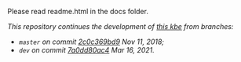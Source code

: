 Please read readme.html in the docs folder.

*This repository continues the development of [this kbe](https://github.com/ostis-dev/kbe) from branches:*
- *`master` on commit [2c0c369bd9](https://github.com/ostis-dev/kbe/tree/2c0c369bd9894555f4704cbf95db6bb0c515b563) Nov 11, 2018;* 
- *`dev` on commit [7a0dd80ac4](https://github.com/ostis-dev/kbe/tree/7a0dd80ac45ae26f3e89d4748fc826bc405d4474) Mar 16, 2021.*